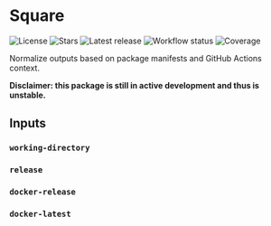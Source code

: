 # Square

![License][license]
![Stars][stars]
![Latest release][latest-release]
![Workflow status][workflow]
![Coverage][coverage]

Normalize outputs based on package manifests and GitHub Actions context.

**Disclaimer: this package is still in active development and thus is unstable.**

## Inputs

### `working-directory`

### `release`

### `docker-release`

### `docker-latest`

[license]: https://img.shields.io/github/license/mathieu-bour/square?style=flat-square
[stars]: https://img.shields.io/github/stars/mathieu-bour/square?style=flat-square
[latest-release]: https://img.shields.io/github/v/release/mathieu-bour/square?label=latest%20release&style=flat-square
[workflow]: https://img.shields.io/github/workflow/status/mathieu-bour/square/Quality%20assessment?style=flat-square
[coverage]: https://img.shields.io/codecov/c/gh/mathieu-bour/square?style=flat-square
